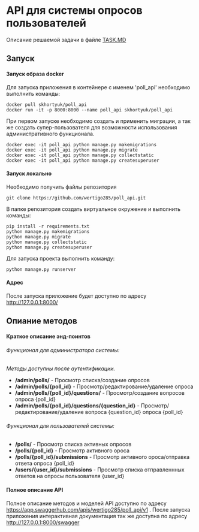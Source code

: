 # API для системы опросов пользователей

Описание решаемой задачи в файле [TASK.MD](https://github.com/wertigo285/poll_api/blob/main/TASK.MD)

## Запуск
#### Запуск образа docker

Для запуска приложения в контейнере с именем 'poll_api' необходимо выполнить команды:
```
docker pull skhortyuk/poll_api 
docker run -it -p 8000:8000 --name poll_api skhortyuk/poll_api
```
При первом запуске необходимо создать и применить миграции, а так же создать супер-пользователя для возможности использования административного функционала.
```
docker exec -it poll_api python manage.py makemigrations
docker exec -it poll_api python manage.py migrate
docker exec -it poll_api python manage.py collectstatic
docker exec -it poll_api python manage.py createsuperuser
```
#### Запуск локально

Необходимо получить файлы репозитория
```
git clone https://github.com/wertigo285/poll_api.git
```
В папке репозитория создать виртуальное окружение и выполнить команды:
```
pip install -r requirements.txt
python manage.py makemigrations
python manage.py migrate
python manage.py collectstatic
python manage.py createsuperuser
```
Для запуска проекта выполнить команду:
```
python manage.py runserver
```

#### Адрес
После запуска приложение будет доступно по адресу http://127.0.0.1:8000/

## Опиание методов

#### Краткое описание энд-поинтов

###### Функционал для администратора системы:

*Методы доступны после аутентификации.*
* **/admin/polls/** - Просмотр списка/создание опросов
* **/admin/polls/{poll_id}** - Просмотр/редактирование/удаление опроса
* **/admin/polls/{poll_id}/questions/** - Просмотр/создание вопросов опроса {poll_id}
* **/admin/polls/{poll_id}/questions/{question_id}** - Просмотр/редактирование/удаление вопроса {question_id} опроса {poll_id}

###### Функционал для пользователей системы:
* **/polls/** - Просмотр списка активных опросов
* **/polls/{poll_id}** - Просмотр активного ороса
* **/polls/{poll_id}/submissions** - Просмотр активного ороса/отправка ответа опроса {poll_id}
* **/users/{user_id}/submissions** - Просмотр списка отправленнных ответов на опросы пользователя {user_id}

#### Полное описание API
Полное описание методов и моделей API доступно по адресу https://app.swaggerhub.com/apis/wertigo285/poll_api/v1 .
После запуска приложения интерактивная документация так же доступна по адресу http://127.0.0.1:8000/swagger